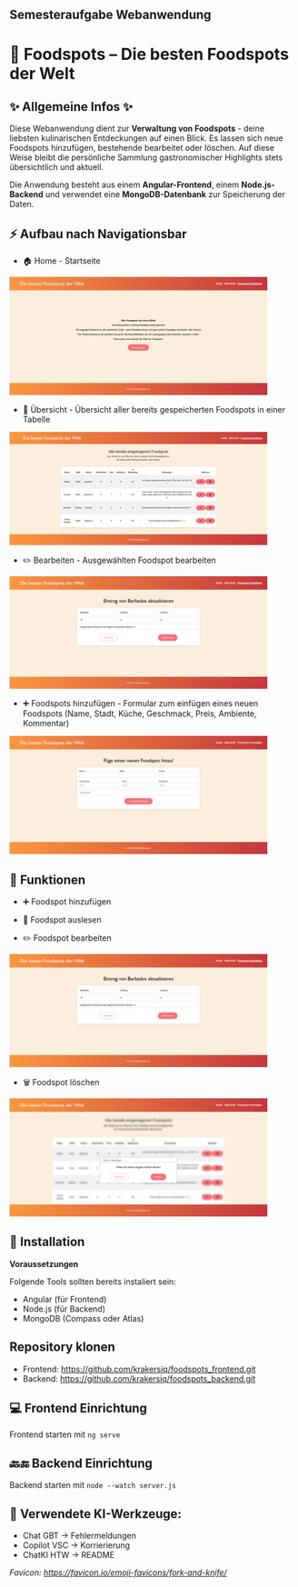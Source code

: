 ## Semesteraufgabe Webanwendung
# 🍴 Foodspots – Die besten Foodspots der Welt

## __✨ Allgemeine Infos ✨__
Diese Webanwendung dient zur __Verwaltung von Foodspots__ - deine liebsten kulinarischen Entdeckungen auf einen Blick.
Es lassen sich neue Foodspots hinzufügen, bestehende bearbeitet oder löschen. 
Auf diese Weise bleibt die persönliche Sammlung gastronomischer Highlights stets übersichtlich und aktuell.

Die Anwendung besteht aus einem __Angular-Frontend__, einem __Node.js-Backend__ und verwendet eine __MongoDB-Datenbank__ zur Speicherung der Daten.


## __⚡ Aufbau nach Navigationsbar__
+ 🏠 Home - Startseite  
<img src="screenshots/startseite.png" alt="Startseite-Screenshot" width="90%"/>

+ 🔎 Übersicht - Übersicht aller bereits gespeicherten Foodspots in einer Tabelle  
<img src="screenshots/uebersicht.png" alt="Übersicht-Screenshot" width="90%"/>

+ ✏️ Bearbeiten - Ausgewählten Foodspot bearbeiten 
<img src="screenshots/bearbeiten.png" alt="Bearbeiten-Screenshot" width="90%"/> 

+ ➕ Foodspots hinzufügen - Formular zum einfügen eines neuen Foodspots (Name, Stadt, Küche, Geschmack, Preis, Ambiente, Kommentar)
<img src="screenshots/hinzufuegen.png" alt="Hinzufügen-Screenshot" width="90%"/> 


## __🔧 Funktionen__
+ ➕ Foodspot hinzufügen  

+ 🔎 Foodspot auslesen  

+ ✏️ Foodspot bearbeiten  
<img src="screenshots/bearbeiten.png" alt="Bearbeiten-Screenshot" width="90%"/>

+ 🗑️ Foodspot löschen  
<img src="screenshots/loeschen.png" alt="Löschen-Screenshot" width="90%"/>

## __🔄 Installation__

__Voraussetzungen__

Folgende Tools sollten bereits instaliert sein:
+ Angular (für Frontend)
+ Node.js (für Backend)
+ MongoDB (Compass oder Atlas)

## Repository klonen
- Frontend: https://github.com/krakersiq/foodspots_frontend.git
- Backend: https://github.com/krakersiq/foodspots_backend.git

## 💻 Frontend Einrichtung
Frontend starten mit ```ng serve```


## 🔙🔚 Backend Einrichtung
Backend starten mit ```node --watch server.js ```


## __🤖 Verwendete KI-Werkzeuge:__
+ Chat GBT -> Fehlermeldungen
+ Copilot VSC -> Korrierierung
+ ChatKI HTW -> README


_Favicon: https://favicon.io/emoji-favicons/fork-and-knife/_
   
